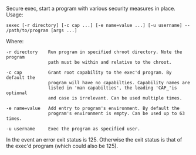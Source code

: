 Secure exec, start a program with various security measures in place. Usage:

    sexec [-r directory] [-c cap ...] [-e name=value ...] [-u username] -- /path/to/program [args ...]

Where:

    -r directory    Run program in specified chroot directory. Note the program
                    path must be within and relative to the chroot.

    -c cap          Grant root capability to the exec'd program. By default the
                    program will have no capabilties. Capability names are
                    listed in 'man capabilties', the leading 'CAP_'is optional
                    and case is irrelevant. Can be used multiple times.

    -e name=value   Add entry to program's environment. By default the
                    program's environment is empty. Can be used up to 63 times.

    -u username     Exec the program as specified user.

In the event an error exit status is 125. Otherwise the exit status is that of
the exec'd program (which could also be 125).
